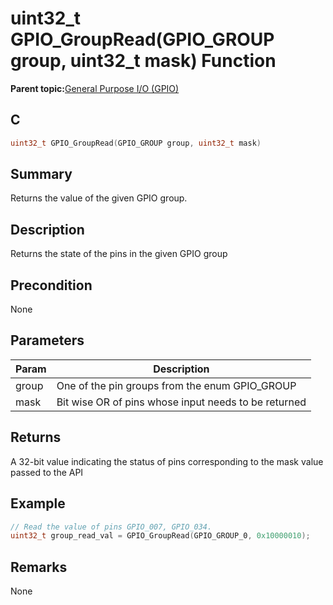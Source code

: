 # uint32\_t GPIO\_GroupRead\(GPIO\_GROUP group, uint32\_t mask\) Function

**Parent topic:**[General Purpose I/O \(GPIO\)](GUID-ED544C7D-3D20-4AEC-99CF-5926C66E9EC7.md)

## C

```c
uint32_t GPIO_GroupRead(GPIO_GROUP group, uint32_t mask)
```

## Summary

Returns the value of the given GPIO group.

## Description

Returns the state of the pins in the given GPIO group

## Precondition

None

## Parameters

|Param|Description|
|-----|-----------|
|group|One of the pin groups from the enum GPIO\_GROUP|
|mask|Bit wise OR of pins whose input needs to be returned|

## Returns

A 32-bit value indicating the status of pins corresponding to the mask value passed to the API

## Example

```c
// Read the value of pins GPIO_007, GPIO_034.
uint32_t group_read_val = GPIO_GroupRead(GPIO_GROUP_0, 0x10000010);
```

## Remarks

None

